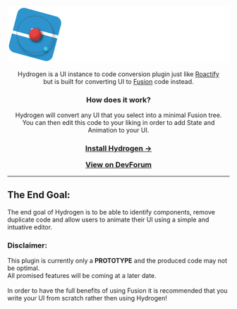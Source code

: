 <p align="center" width="100%">
  <img height="128em" src="./resources/README-Logo.png" alt="Hydrogen">
</p>
<p align="center">
Hydrogen is a UI instance to code conversion plugin just like <a href="https://devforum.roblox.com/t/roactify-plugin/473076">Roactify</a><br>
but is built for converting UI to <a href="https://github.com/Elttob/Fusion">Fusion</a> code instead.
</p>
<h3 align="center">How does it work?</h3>
<p align="center">
Hydrogen will convert any UI that you select into a minimal Fusion tree.<br>
You can then edit this code to your liking in order to add State and Animation to your UI.
</p>
<h3 align="center">
<a href="https://www.roblox.com/library/7705725487/Hydrogen">Install Hydrogen →</a>
<p align="center">
<a href="https://devforum.roblox.com/t/hydrogen-plugin/1504175">View on DevForum</a>
</p>
</h3>
<hr>
<h2>The End Goal:</h2>
<p align="left">
The end goal of Hydrogen is to be able to identify components, remove duplicate code and allow users to animate their UI using a simple and intuative editor.
</p>
<h3>Disclaimer:</h3>
<p align="left">
This plugin is currently only a <b>PROTOTYPE</b> and the produced code may not be optimal.<br>
All promised features will be coming at a later date.<br><br>
In order to have the full benefits of using Fusion it is recommended that you write your UI from scratch rather then using Hydrogen!
</p>